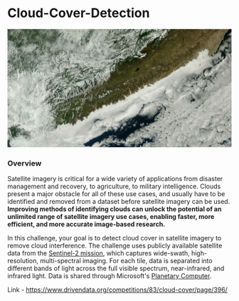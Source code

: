# Cloud-Cover-Detection

![clout-cover-banner](assets/cloud-cover-banner.jpg)

### Overview

Satellite imagery is critical for a wide variety of applications from disaster management and recovery, to agriculture, to military intelligence. Clouds present a major obstacle for all of these use cases, and usually have to be identified and removed from a dataset before satellite imagery can be used. **Improving methods of identifying clouds can unlock the potential of an unlimited range of satellite imagery use cases, enabling faster, more efficient, and more accurate image-based research.**

In this challenge, your goal is to detect cloud cover in satellite imagery to remove cloud interference. The challenge uses publicly available satellite data from the [Sentinel-2 mission](https://sentinel.esa.int/web/sentinel/missions/sentinel-2), which captures wide-swath, high-resolution, multi-spectral imaging. For each tile, data is separated into different bands of light across the full visible spectrum, near-infrared, and infrared light. Data is shared through Microsoft's [Planetary Computer](https://planetarycomputer.microsoft.com/).

Link - https://www.drivendata.org/competitions/83/cloud-cover/page/396/

